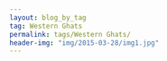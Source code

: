 ```yaml
---
layout: blog_by_tag
tag: Western Ghats
permalink: tags/Western Ghats/
header-img: "img/2015-03-28/img1.jpg"
---
```


